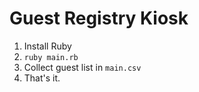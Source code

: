 # Guest Registry Kiosk

1. Install Ruby
2. `ruby main.rb`
3. Collect guest list in `main.csv`
4. That's it.
